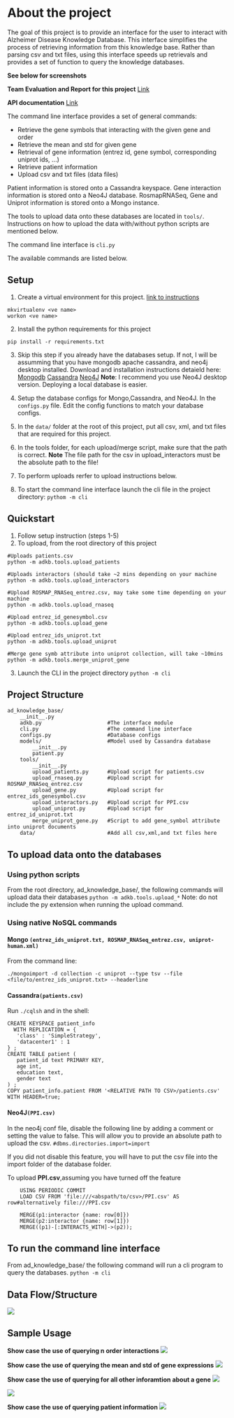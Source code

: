 
# About the project
The goal of this project is to provide an interface for the user to interact with Alzheimer Disease Knowledge Database. This interface simplifies the process of retrieving information from this knowledge base. Rather than parsing csv and txt files, using this interface speeds up retrievals and provides a set of function to query the knowledge databases.

**See below for screenshots**

**Team Evaluation and Report for this project**
[Link](docs/Project%201.pdf)

**API documentation**
[Link](docs/api.md)

The command line interface provides a set of general commands:
 - Retrieve the gene symbols that interacting with the given gene and order
 - Retrieve the mean and std for given gene
 - Retrieval of gene information (entrez id, gene symbol, corresponding uniprot ids, ...)
 - Retrieve patient information
 - Upload csv and txt files (data files)

Patient information is stored onto a Cassandra keyspace. 
Gene interaction information is stored onto a Neo4J database. 
RosmapRNASeq, Gene and Uniprot information is stored onto a Mongo instance. 

The tools to upload data onto these databases are located in ```tools/```.  Instructions on how to upload the data with/without python scripts are mentioned below.

The command line interface is ```cli.py```

The available commands are listed below.
## Setup
1. Create a virtual environment for this project. [link to instructions](http://virtualenvwrapper.readthedocs.io/en/latest/command_ref.html)
```
mkvirtualenv <ve name> 
workon <ve name>
```
2. Install the python requirements for this project
```
pip install -r requirements.txt
```
3. Skip this step if you already have the databases setup. If not, I will be assumming that you have mongodb  apache cassandra, and neo4j desktop installed. Download and installation instructions detaield here:
[Mongodb](https://docs.mongodb.com/manual/tutorial/install-mongodb-on-linux/)
[Cassandra](http://cassandra.apache.org/download/)
[Neo4J](https://neo4j.com/docs/operations-manual/current/installation/linux/tarball/)
**Note**: I recommend you use Neo4J desktop version. Deploying a local database is easier.

4. Setup the database configs for Mongo,Cassandra, and Neo4J. In the ```configs.py``` file. Edit the config functions to match your database configs.
5. In the ```data/``` folder at the root of this project, put all csv, xml, and txt files that are required for this project.
6. In the tools folder, for each upload/merge script, make sure that the path is correct.
**Note** The file path for the csv in upload_interactors must be the absolute path to the file!
7. To perform uploads rerfer to upload instructions below.
8. To start the command line interface launch the cli file in the project directory:
```pythom -m cli```

## Quickstart

 1. Follow setup instruction (steps 1-5)
 2. To upload, from the root directory of this project
 ```
 #Uploads patients.csv
python -m adkb.tools.upload_patients 

#Uploads interactors (should take ~2 mins depending on your machine
python -m adkb.tools.upload_interactors 

#Upload ROSMAP_RNASeq_entrez.csv, may take some time depending on your machine
python -m adkb.tools.upload_rnaseq 

#Upload entrez_id_genesymbol.csv
python -m adkb.tools.upload_gene

#Upload entrez_ids_uniprot.txt 
python -m adkb.tools.upload_uniprot

#Merge gene symb attribute into uniprot collection, will take ~10mins
python -m adkb.tools.merge_uniprot_gene  
```
3. Launch the CLI in the project directory
```python -m cli```

## Project Structure
```
ad_knowledge_base/
	__init__.py
	adkb.py 					#The interface module
	cli.py						#The command line interface
	configs.py					#Database configs
	models/						#Model used by Cassandra database
		__init__.py
		patient.py
	tools/
		__init__.py
		upload_patients.py		#Upload script for patients.csv
		upload_rnaseq.py		#Upload script for ROSMAP_RNASeq_entrez.csv
		upload_gene.py			#Upload script for entrez_ids_genesymbol.csv
		upload_interactors.py	#Upload script for PPI.csv
		upload_uniprot.py		#Upload script for entrez_id_uniprot.txt
		merge_uniprot_gene.py	#Script to add gene_symbol attribute into uniprot documents
	data/ 						#Add all csv,xml,and txt files here
```

## To upload data onto the databases
### Using python scripts
From the root directory, ad_knowledge_base/, the following commands will upload data their databases
```python -m adkb.tools.upload_*```
Note: do not include the py extension when running the upload command.
### Using native NoSQL commands
#### Mongo ```(entrez_ids_uniprot.txt, ROSMAP_RNASeq_entrez.csv, uniprot-human.xml)```

From the command line:
```
./mongoimport -d collection -c uniprot --type tsv --file <file/to/entrez_ids_uniprot.txt> --headerline
```
#### Cassandra```(patients.csv)```
Run ```./cqlsh``` and in the shell:
```
CREATE KEYSPACE patient_info
  WITH REPLICATION = { 
   'class' : 'SimpleStrategy', 
   'datacenter1' : 1 
} ; 
CREATE TABLE patient ( 
   patient_id text PRIMARY KEY,
   age int,
   education text,
   gender text
) ;
COPY patient_info.patient FROM '<RELATIVE PATH TO CSV>/patients.csv' WITH HEADER=true;
```
#### Neo4J```(PPI.csv)```

In the neo4j conf file, disable the following line by adding a comment or setting the value to false. This will allow you to provide an absolute path to upload the csv.
```#dbms.directories.import=import```

If you did not disable this feature, you will have to put the csv file into the import folder of the database folder.

To upload **PPI.csv**,assuming you have turned off the feature
```
	USING PERIODIC COMMIT
	LOAD CSV FROM 'file:///<abspath/to/csv>/PPI.csv' AS row#alternatively file:///PPI.csv

	MERGE(p1:interactor {name: row[0]})
	MERGE(p2:interactor {name: row[1]})
	MERGE((p1)-[:INTERACTS_WITH]->(p2));
```


## To run the command line interface
From ad_knowledge_base/ the following command will run a cli program to query the databases.
```python -m cli```

## Data Flow/Structure
![](docs/dataflow.png)

## Sample Usage
**Show case the use of querying n order interactions**
![](docs/1.jpg)

**Show case the use of querying the mean and std of gene expressions**
![](docs/2.jpg)

**Show case the use of querying for all other inforamtion about a gene**
![](docs/3a.jpg)

![](docs/3b.jpg)

**Show case the use of querying patient information**
![](docs/4.jpg)

